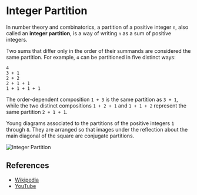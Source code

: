 # Integer Partition

In number theory and combinatorics, a partition of a positive
integer `n`, also called an **integer partition**, is a way of
writing `n` as a sum of positive integers.

Two sums that differ only in the order of their summands are
considered the same partition. For example, `4` can be partitioned
in five distinct ways:

```
4
3 + 1
2 + 2
2 + 1 + 1
1 + 1 + 1 + 1
```

The order-dependent composition `1 + 3` is the same partition
as `3 + 1`, while the two distinct
compositions `1 + 2 + 1` and `1 + 1 + 2` represent the same
partition `2 + 1 + 1`.

Young diagrams associated to the partitions of the positive
integers `1` through `8`. They are arranged so that images
under the reflection about the main diagonal of the square
are conjugate partitions.

![Integer Partition](https://upload.wikimedia.org/wikipedia/commons/d/d8/Ferrer_partitioning_diagrams.svg)

## References

-   [Wikipedia](<https://en.wikipedia.org/wiki/Partition_(number_theory)>)
-   [YouTube](https://www.youtube.com/watch?v=ZaVM057DuzE&list=PLLXdhg_r2hKA7DPDsunoDZ-Z769jWn4R8)

